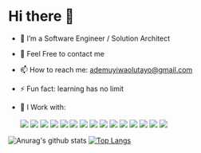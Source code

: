 

<!--
**tay4real/tay4real** is a ✨ _special_ ✨ repository because its `README.md` (this file) appears on your GitHub profile.

Here are some ideas to get you started:

- 🔭 I’m currently working on ...
- 🌱 I’m currently learning ...
- 👯 I’m looking to collaborate on ...
- 🤔 I’m looking for help with ...
- 💬 Ask me about ...
- 📫 How to reach me: ...
- 😄 Pronouns: ...
- ⚡ Fun fact: ...
-->

<!-- @format -->

### <h1>Hi there 👋</h1>

- 🌱 I’m a Software Engineer / Solution Architect

- 💬 Feel Free to contact me
- 📫 How to reach me: ademuyiwaolutayo@gmail.com
- ⚡ Fun fact: learning has no limit
- 🤔 I Work with: <br><br> <image src="https://img.shields.io/badge/HTML5-E34F26?style=for-the-badge&logo=html5&logoColor=white" />
  <image src="https://img.shields.io/badge/CSS-239120?&style=for-the-badge&logo=css3&logoColor=white" />
  <image src="https://img.shields.io/badge/Bootstrap-563D7C?style=for-the-badge&logo=bootstrap&logoColor=white">
  <image src="https://img.shields.io/badge/JavaScript-F7DF1E?style=for-the-badge&logo=javascript&logoColor=black">
  <image src="https://img.shields.io/badge/React-20232A?style=for-the-badge&logo=react&logoColor=61DAFB">
  <image src="https://img.shields.io/badge/Node.js-43853D?style=for-the-badge&logo=node.js&logoColor=white">
  <image src="https://img.shields.io/badge/Microsoft_Azure-0089D6?style=for-the-badge&logo=microsoft-azure&logoColor=white"> <image src="https://img.shields.io/badge/Discord-7289DA?style=for-the-badge&logo=discord&logoColor=white"> <image src="https://img.shields.io/badge/GitHub-100000?style=for-the-badge&logo=github&logoColor=white">  <image src="https://img.shields.io/badge/Python-3776AB?style=for-the-badge&logo=python&logoColor=white"> <image src="https://img.shields.io/badge/Express.js-404D59?style=for-the-badge">
   <image src="https://img.shields.io/badge/MySQL-00000F?style=for-the-badge&logo=mysql&logoColor=white">
     <image src="https://img.shields.io/badge/PostgreSQL-316192?style=for-the-badge&logo=postgresql&logoColor=white">
     <image src="https://img.shields.io/badge/MongoDB-4EA94B?style=for-the-badge&logo=mongodb&logoColor=white">
     <image src="https://img.shields.io/badge/Heroku-430098?style=for-the-badge&logo=heroku&logoColor=white">
     
 ![Anurag's github stats](https://github-readme-stats.vercel.app/api?username=tay4real&show_icons=true&theme=synthwave) 
[![Top Langs](https://github-readme-stats.vercel.app/api/top-langs/?username=tay4real&langs_count=3&show_icons=true&theme=synthwave)](https://youtu.be/dQw4w9WgXcQ)
<!--
<image src="">
<image src=""> -->

